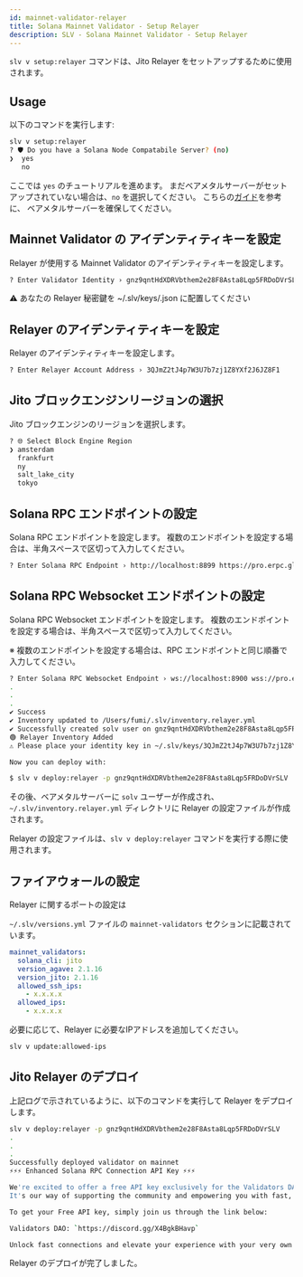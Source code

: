 ```yaml
---
id: mainnet-validator-relayer
title: Solana Mainnet Validator - Setup Relayer
description: SLV - Solana Mainnet Validator - Setup Relayer
---
```


`slv v setup:relayer` コマンドは、Jito Relayer をセットアップするために使用されます。

## Usage

以下のコマンドを実行します:

```bash
slv v setup:relayer
? 🛡️ Do you have a Solana Node Compatabile Server? (no)
❯  yes
   no
```

ここでは `yes` のチュートリアルを進めます。
まだベアメタルサーバーがセットアップされていない場合は、`no` を選択してください。
こちらの[ガイド](/ja/doc/metal/quickstart)を参考に、
ベアメタルサーバーを確保してください。


## Mainnet Validator の アイデンティティキーを設定

Relayer が使用する Mainnet Validator のアイデンティティキーを設定します。

```bash
? Enter Validator Identity › gnz9qntHdXDRVbthem2e28F8Asta8Lqp5FRDoDVrSLV
```

⚠️ あなたの Relayer 秘密鍵を ~/.slv/keys/<your-relayer-pubkey>.json に配置してください


## Relayer のアイデンティティキーを設定

Relayer のアイデンティティキーを設定します。

```bash
? Enter Relayer Account Address › 3QJmZ2tJ4p7W3U7b7zj1Z8YXf2J6JZ8F1
```

## Jito ブロックエンジンリージョンの選択

Jito ブロックエンジンのリージョンを選択します。

```bash
? 🌐 Select Block Engine Region
❯ amsterdam
  frankfurt
  ny
  salt_lake_city
  tokyo
```

## Solana RPC エンドポイントの設定

Solana RPC エンドポイントを設定します。
複数のエンドポイントを設定する場合は、半角スペースで区切って入力してください。

```bash
? Enter Solana RPC Endpoint › http://localhost:8899 https://pro.erpc.global
```

## Solana RPC Websocket エンドポイントの設定

Solana RPC Websocket エンドポイントを設定します。
複数のエンドポイントを設定する場合は、半角スペースで区切って入力してください。

※ 複数のエンドポイントを設定する場合は、RPC エンドポイントと同じ順番で入力してください。

```bash
? Enter Solana RPC Websocket Endpoint › ws://localhost:8900 wss://pro.erpc.global
.
.
.
✔︎ Success
✔ Inventory updated to /Users/fumi/.slv/inventory.relayer.yml
✔ Successfully created solv user on gnz9qntHdXDRVbthem2e28F8Asta8Lqp5FRDoDVrSLV
🟢 Relayer Inventory Added
⚠️ Please place your identity key in ~/.slv/keys/3QJmZ2tJ4p7W3U7b7zj1Z8YXf2J6JZ8F1.json

Now you can deploy with:

$ slv v deploy:relayer -p gnz9qntHdXDRVbthem2e28F8Asta8Lqp5FRDoDVrSLV
```

その後、ベアメタルサーバーに `solv` ユーザーが作成され、
`~/.slv/inventory.relayer.yml` ディレクトリに Relayer の設定ファイルが作成されます。

Relayer の設定ファイルは、`slv v deploy:relayer` コマンドを実行する際に使用されます。

## ファイアウォールの設定

Relayer に関するポートの設定は

`~/.slv/versions.yml` ファイルの `mainnet-validators` セクションに記載されています。

```yaml
mainnet_validators:
  solana_cli: jito
  version_agave: 2.1.16
  version_jito: 2.1.16
  allowed_ssh_ips:
    - x.x.x.x
  allowed_ips:
    - x.x.x.x
```

必要に応じて、Relayer に必要なIPアドレスを追加してください。

```bash
slv v update:allowed-ips
```


## Jito Relayer のデプロイ

上記ログで示されているように、以下のコマンドを実行して Relayer をデプロイします。

```bash
slv v deploy:relayer -p gnz9qntHdXDRVbthem2e28F8Asta8Lqp5FRDoDVrSLV
.
.
.
Successfully deployed validator on mainnet
⚡️⚡️⚡️ Enhanced Solana RPC Connection API Key ⚡️⚡️⚡️

We're excited to offer a free API key exclusively for the Validators DAO community 🎉
It's our way of supporting the community and empowering you with fast, reliable connections.

To get your Free API key, simply join us through the link below:

Validators DAO: `https://discord.gg/X4BgkBHavp`

Unlock fast connections and elevate your experience with your very own API key 🚀
```

Relayer のデプロイが完了しました。
